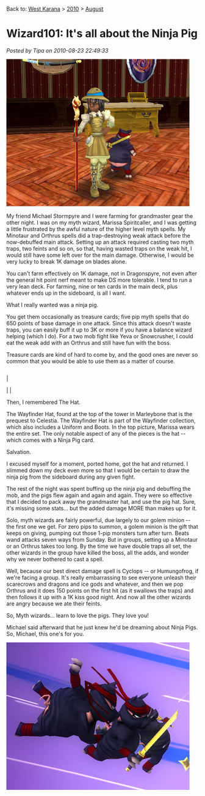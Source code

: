 Back to: [West Karana](/posts/westkarana.md) > [2010](/posts/2010/westkarana.md) > [August](./westkarana.md)
# Wizard101: It's all about the Ninja Pig

*Posted by Tipa on 2010-08-23 22:49:33*

![](../../../uploads/2010/08/WizardGraphicalClient-2010-08-23-23-14-18-90.jpg "Marissa and her best friend")

My friend Michael Stormpyre and I were farming for grandmaster gear the other night. I was on my myth wizard, Marissa Spiritcaller, and I was getting a little frustrated by the awful nature of the higher level myth spells. My Minotaur and Orthrus spells did a trap-destroying weak attack before the now-debuffed main attack. Setting up an attack required casting two myth traps, two feints and so on, so that, having wasted traps on the weak hit, I would still have some left over for the main damage. Otherwise, I would be very lucky to break 1K damage on blades alone.

You can't farm effectively on 1K damage, not in Dragonspyre, not even after the general hit point nerf meant to make DS more tolerable. I tend to run a very lean deck. For farming, nine or ten cards in the main deck, plus whatever ends up in the sideboard, is all I want.

What I really wanted was a ninja pig.

You get them occasionally as treasure cards; five pip myth spells that do 650 points of base damage in one attack. Since this attack doesn't waste traps, you can easily buff it up to 3K or more if you have a balance wizard helping (which I do). For a two mob fight like Yeva or Snowcrusher, I could eat the weak add with an Orthrus and still have fun with the boss.

Treasure cards are kind of hard to come by, and the good ones are never so common that you would be able to use them as a matter of course.



|  |  |
| --- | --- |
| 

 | 
 |



Then, I remembered The Hat.

The Wayfinder Hat, found at the top of the tower in Marleybone that is the prequest to Celestia. The Wayfinder Hat is part of the Wayfinder collection, which also includes a Uniform and Boots. In the top picture, Marissa wears the entire set. The only notable aspect of any of the pieces is the hat -- which comes with a Ninja Pig card.

Salvation.

I excused myself for a moment, ported home, got the hat and returned. I slimmed down my deck even more so that I would be certain to draw the ninja pig from the sideboard during any given fight.

The rest of the night was spent buffing up the ninja pig and debuffing the mob, and the pigs flew again and again and again. They were so effective that I decided to pack away the grandmaster hat, and use the pig hat. Sure, it's missing some stats... but the added damage MORE than makes up for it.

Solo, myth wizards are fairly powerful, due largely to our golem minion -- the first one we get. For zero pips to summon, a golem minion is the gift that keeps on giving, pumping out those 1-pip monsters turn after turn. Beats wand attacks seven ways from Sunday. But in groups, setting up a Minotaur or an Orthrus takes too long. By the time we have double traps all set, the other wizards in the group have killed the boss, all the adds, and wonder why we never bothered to cast a spell.

Well, because our best direct damage spell is Cyclops -- or Humungofrog, if we're facing a group. It's really embarrassing to see everyone unleash their scarecrows and dragons and ice gods and whatever, and then we pop Orthrus and it does 150 points on the first hit (as it swallows the traps) and then follows it up with a 1K kiss good night. And now all the other wizards are angry because we ate their feints.

So, Myth wizards... learn to love the pigs. They love you!

Michael said afterward that he just knew he'd be dreaming about Ninja Pigs. So, Michael, this one's for you.

![](../../../uploads/2010/08/WizardGraphicalClient-2010-08-23-21-49-48-78.jpg "NINNNNNJAAAAA PIGGGGGSSSSSS!!!!!")


